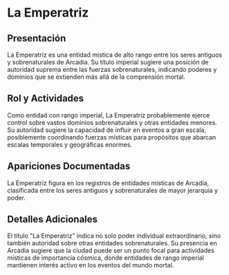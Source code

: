 # La Emperatriz

## Presentación
La Emperatriz es una entidad mística de alto rango entre los seres antiguos y sobrenaturales de Arcadia. Su título imperial sugiere una posición de autoridad suprema entre las fuerzas sobrenaturales, indicando poderes y dominios que se extienden más allá de la comprensión mortal.

## Rol y Actividades
Como entidad con rango imperial, La Emperatriz probablemente ejerce control sobre vastos dominios sobrenaturales y otras entidades menores. Su autoridad sugiere la capacidad de influir en eventos a gran escala, posiblemente coordinando fuerzas místicas para propósitos que abarcan escalas temporales y geográficas enormes.

## Apariciones Documentadas
La Emperatriz figura en los registros de entidades místicas de Arcadia, clasificada entre los seres antiguos y sobrenaturales de mayor jerarquía y poder.

## Detalles Adicionales
El título "La Emperatriz" indica no solo poder individual extraordinario, sino también autoridad sobre otras entidades sobrenaturales. Su presencia en Arcadia sugiere que la ciudad puede ser un punto focal para actividades místicas de importancia cósmica, donde entidades de rango imperial mantienen interés activo en los eventos del mundo mortal.